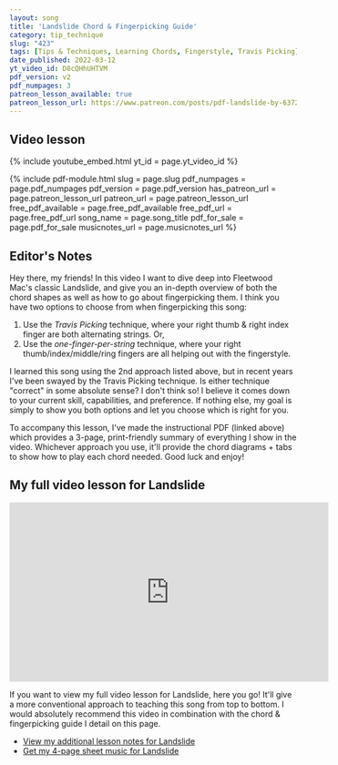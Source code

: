 ```yaml
---
layout: song
title: 'Landslide Chord & Fingerpicking Guide'
category: tip_technique
slug: "423"
tags: [Tips & Techniques, Learning Chords, Fingerstyle, Travis Picking]
date_published: 2022-03-12
yt_video_id: D8cQHhUHTVM
pdf_version: v2
pdf_numpages: 3
patreon_lesson_available: true
patreon_lesson_url: https://www.patreon.com/posts/pdf-landslide-by-63727836
---
```


## Video lesson

{% include youtube_embed.html yt_id = page.yt_video_id %}

{% include pdf-module.html slug = page.slug pdf_numpages = page.pdf_numpages pdf_version = page.pdf_version has_patreon_url = page.patreon_lesson_url patreon_url = page.patreon_lesson_url free_pdf_available = page.free_pdf_available free_pdf_url = page.free_pdf_url song_name = page.song_title pdf_for_sale = page.pdf_for_sale musicnotes_url = page.musicnotes_url %}

## Editor's Notes

Hey there, my friends! In this video I want to dive deep into Fleetwood Mac's classic Landslide, and give you an in-depth overview of both the chord shapes as well as how to go about fingerpicking them. I think you have two options to choose from when fingerpicking this song:

1. Use the *Travis Picking* technique, where your right thumb & right index finger are both alternating strings. Or,
2. Use the *one-finger-per-string* technique, where your right thumb/index/middle/ring fingers are all helping out with the fingerstyle.

I learned this song using the 2nd approach listed above, but in recent years I've been swayed by the Travis Picking technique. Is either technique "correct" in some absolute sense? I don't think so! I believe it comes down to your current skill, capabilities, and preference. If nothing else, my goal is simply to show you both options and let you choose which is right for you.

To accompany this lesson, I've made the instructional PDF (linked above) which provides a 3-page, print-friendly summary of everything I show in the video. Whichever approach you use, it'll provide the chord diagrams + tabs to show how to play each chord needed. Good luck and enjoy!

## My full video lesson for Landslide

<iframe width="560" height="315" src="https://www.youtube.com/embed/vgmR57sS9h8" frameborder="0" allow="accelerometer; autoplay; encrypted-media; gyroscope; picture-in-picture" allowfullscreen></iframe>

If you want to view my full video lesson for Landslide, here you go! It'll give a more conventional approach to teaching this song from top to bottom. I would absolutely recommend this video in combination with the chord & fingerpicking guide I detail on this page.

- [View my additional lesson notes for Landslide](http://playsongnotes.com/lessons/422/)
- [Get my 4-page sheet music for Landslide](https://www.musicnotes.com/sheetmusic/mtd.asp?ppn=MN0252563)
